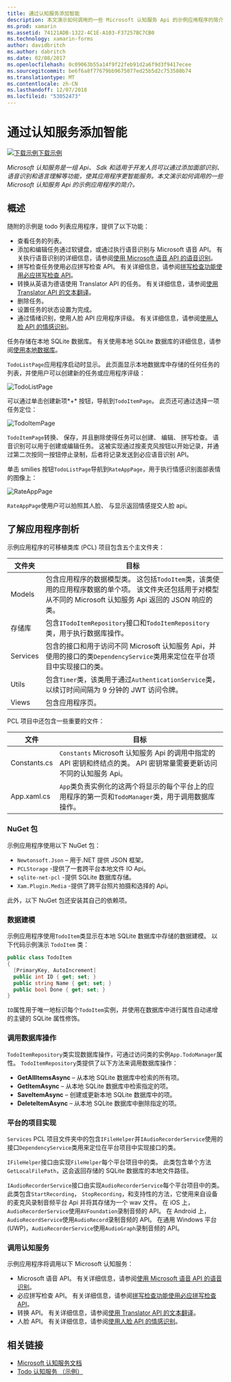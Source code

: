 ```yaml
---
title: 通过认知服务添加智能
description: 本文演示如何调用的一些 Microsoft 认知服务 Api 的示例应用程序的简介。
ms.prod: xamarin
ms.assetid: 74121ADB-1322-4C1E-A103-F37257BC7CB0
ms.technology: xamarin-forms
author: davidbritch
ms.author: dabritch
ms.date: 02/08/2017
ms.openlocfilehash: 0c09063b55a14f9f22feb91d2a6f9d3f9417ecee
ms.sourcegitcommit: be6f6a8f77679bb9675077ed25b5d2c753580b74
ms.translationtype: MT
ms.contentlocale: zh-CN
ms.lasthandoff: 12/07/2018
ms.locfileid: "53052473"
---
```

# <a name="adding-intelligence-with-cognitive-services"></a>通过认知服务添加智能

[![下载示例](~/media/shared/download.png)下载示例](https://developer.xamarin.com/samples/xamarin-forms/WebServices/TodoCognitiveServices/)

_Microsoft 认知服务是一组 Api、 Sdk 和适用于开发人员可以通过添加面部识别、 语音识别和语言理解等功能，使其应用程序更智能服务。本文演示如何调用的一些 Microsoft 认知服务 Api 的示例应用程序的简介。_

## <a name="overview"></a>概述

随附的示例是 todo 列表应用程序，提供了以下功能：

- 查看任务的列表。
- 添加和编辑任务通过软键盘，或通过执行语音识别与 Microsoft 语音 API。 有关执行语音识别的详细信息，请参阅[使用 Microsoft 语音 API 的语音识别](speech-recognition.md)。
- 拼写检查任务使用必应拼写检查 API。 有关详细信息，请参阅[拼写检查功能使用必应拼写检查 API](spell-check.md)。
- 转换从英语为德语使用 Translator API 的任务。 有关详细信息，请参阅[使用 Translator API 的文本翻译](text-translation.md)。
- 删除任务。
- 设置任务的状态设置为完成。
- 通过情绪识别，使用人脸 API 应用程序评级。 有关详细信息，请参阅[使用人脸 API 的情感识别](emotion-recognition.md)。

任务存储在本地 SQLite 数据库。 有关使用本地 SQLite 数据库的详细信息，请参阅[使用本地数据库](~/xamarin-forms/app-fundamentals/databases.md)。

`TodoListPage`应用程序启动时显示。 此页面显示本地数据库中存储的任何任务的列表，并使用户可以创建新的任务或应用程序评级：

![](images/sample-application-1.png "TodoListPage")

可以通过单击创建新项*+* 按钮，导航到`TodoItemPage`。 此页还可通过选择一项任务定位：

![](images/sample-application-2.png "TodoItemPage")

`TodoItemPage`转换、 保存，并且删除使得任务可以创建、 编辑、 拼写检查。 语音识别可以用于创建或编辑任务。 这被实现通过按麦克风按钮以开始记录，并通过第二次按同一按钮停止录制，后者将记录发送到必应语音识别 API。

单击 smilies 按钮`TodoListPage`导航到`RateAppPage`，用于执行情感识别面部表情的图像上：

![](images/sample-application-3.png "RateAppPage")

`RateAppPage`使用户可以拍照其人脸、 与显示返回情感提交人脸 api。

## <a name="understanding-the-application-anatomy"></a>了解应用程序剖析

示例应用程序的可移植类库 (PCL) 项目包含五个主文件夹：

|文件夹|目标|
|--- |--- |
|Models|包含应用程序的数据模型类。 这包括`TodoItem`类，该类使用的应用程序数据的单个项。 该文件夹还包括用于对模型从不同的 Microsoft 认知服务 Api 返回的 JSON 响应的类。|
|存储库|包含`ITodoItemRepository`接口和`TodoItemRepository`类，用于执行数据库操作。|
|Services|包含的接口和用于访问不同 Microsoft 认知服务 Api，并使用的接口的类`DependencyService`类用来定位在平台项目中实现接口的类。|
|Utils|包含`Timer`类，该类用于通过`AuthenticationService`类，以续订时间间隔为 9 分钟的 JWT 访问令牌。|
|Views|包含应用程序页。|

PCL 项目中还包含一些重要的文件：

|文件|目标|
|--- |--- |
|Constants.cs|`Constants` Microsoft 认知服务 Api 的调用中指定的 API 密钥和终结点的类。 API 密钥常量需要更新访问不同的认知服务 Api。|
|App.xaml.cs|`App`类负责实例化的这两个将显示的每个平台上的应用程序的第一页和`TodoManager`类，用于调用数据库操作。|

### <a name="nuget-packages"></a>NuGet 包

示例应用程序使用以下 NuGet 包：

- `Newtonsoft.Json` – 用于.NET 提供 JSON 框架。
- `PCLStorage` -提供了一套跨平台本地文件 IO Api。
- `sqlite-net-pcl` -提供 SQLite 数据库存储。
- `Xam.Plugin.Media` -提供了跨平台照片拍摄和选择的 Api。

此外，以下 NuGet 包还安装其自己的依赖项。

### <a name="modeling-the-data"></a>数据建模

示例应用程序使用`TodoItem`类显示在本地 SQLite 数据库中存储的数据建模。 以下代码示例演示 `TodoItem` 类：

```csharp
public class TodoItem
{
  [PrimaryKey, AutoIncrement]
  public int ID { get; set; }
  public string Name { get; set; }
  public bool Done { get; set; }
}
```

`ID`属性用于唯一地标识每个`TodoItem`实例，并使用在数据库中进行属性自动递增的主键的 SQLite 属性修饰。

### <a name="invoking-database-operations"></a>调用数据库操作

`TodoItemRepository`类实现数据库操作，可通过访问类的实例`App.TodoManager`属性。 `TodoItemRepository`类提供了以下方法来调用数据库操作：

- **GetAllItemsAsync** – 从本地 SQLite 数据库中检索的所有项。
- **GetItemAsync** – 从本地 SQLite 数据库中检索指定的项。
- **SaveItemAsync** – 创建或更新本地 SQLite 数据库中的项。
- **DeleteItemAsync** – 从本地 SQLite 数据库中删除指定的项。

### <a name="platform-project-implementations"></a>平台的项目实现

`Services` PCL 项目文件夹中的包含`IFileHelper`并`IAudioRecorderService`使用的接口`DependencyService`类用来定位在平台项目中实现接口的类。

`IFileHelper`接口由实现`FileHelper`每个平台项目中的类。 此类包含单个方法`GetLocalFilePath`，这会返回存储的 SQLite 数据库的本地文件路径。

`IAudioRecorderService`接口由实现`AudioRecorderService`每个平台项目中的类。 此类包含`StartRecording`， `StopRecording`，和支持性的方法，它使用来自设备的麦克风录制音频平台 Api 并将其存储为一个 wav 文件。 在 iOS 上，`AudioRecorderService`使用`AVFoundation`录制音频的 API。 在 Android 上，`AudioRecordService`使用`AudioRecord`录制音频的 API。 在通用 Windows 平台 (UWP)，`AudioRecorderService`使用`AudioGraph`录制音频的 API。

### <a name="invoking-cognitive-services"></a>调用认知服务

示例应用程序将调用以下 Microsoft 认知服务：

- Microsoft 语音 API。 有关详细信息，请参阅[使用 Microsoft 语音 API 的语音识别](speech-recognition.md)。
- 必应拼写检查 API。 有关详细信息，请参阅[拼写检查功能使用必应拼写检查 API](spell-check.md)。
- 转换 API。 有关详细信息，请参阅[使用 Translator API 的文本翻译](text-translation.md)。
- 人脸 API。 有关详细信息，请参阅[使用人脸 API 的情感识别](emotion-recognition.md)。

## <a name="related-links"></a>相关链接

- [Microsoft 认知服务文档](https://www.microsoft.com/cognitive-services/documentation)
- [Todo 认知服务 （示例）](https://developer.xamarin.com/samples/xamarin-forms/WebServices/TodoCognitiveServices/)
